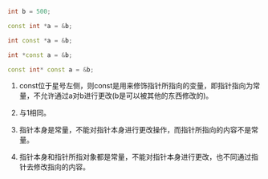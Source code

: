 ```C++
int b = 500;

const int *a = &b;

int const *a = &b;

int *const a = &b;

const int* const a = &b;

```

1. const位于星号左侧，则const是用来修饰指针所指向的变量，即指针指向为常量，不允许通过a对b进行更改(b是可以被其他的东西修改的)。 

2. 与1相同。

3. 指针本身是常量，不能对指针本身进行更改操作，而指针所指向的内容不是常量。

4. 指针本身和指针所指对象都是常量，不能对指针本身进行更改，也不同通过指针去修改指向的内容。

